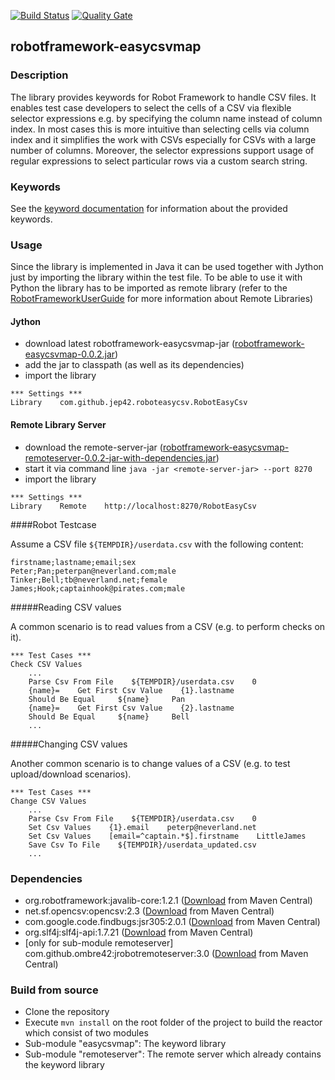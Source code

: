 [![Build Status](https://travis-ci.org/JeP42/robotframework-easycsvmap.svg?branch=master)](https://travis-ci.org/JeP42/robotframework-easycsvmap) [![Quality Gate](https://sonarqube.com/api/badges/gate?key=com.github.jep42:robotframework-easycsvmap-reactor)](https://sonarqube.com/dashboard/index/com.github.jep42:robotframework-easycsvmap-reactor)

## robotframework-easycsvmap

### Description
The library provides keywords for Robot Framework to handle CSV files. It enables test case developers to select the cells of a CSV via flexible selector expressions e.g. by specifying the column name instead of column index. In most cases this is more intuitive than selecting cells via column index and it simplifies the work with CSVs especially for CSVs with a large number of columns. Moreover, the selector expressions support usage of regular expressions to select particular rows via a custom search string.

### Keywords

See the [keyword documentation](https://jep42.github.io/robotframework-easycsvmap/RobotEasyCsv.html) for information about the provided keywords.

### Usage

Since the library is implemented in Java it can be used together with Jython just by importing the library within the test file. To be able to
use it with Python the library has to be imported as remote library (refer to the [RobotFrameworkUserGuide](http://robotframework.org/robotframework/latest/RobotFrameworkUserGuide.html#remote-library-interface) for more information about Remote Libraries)

#### Jython

- download latest robotframework-easycsvmap-jar ([robotframework-easycsvmap-0.0.2.jar](https://repo.maven.apache.org/maven2/com/github/jep42/robotframework-easycsvmap/0.0.2/robotframework-easycsvmap-0.0.2.jar))
- add the jar to classpath (as well as its dependencies)
- import the library

```
*** Settings ***
Library    com.github.jep42.roboteasycsv.RobotEasyCsv
```

#### Remote Library Server

- download the remote-server-jar ([robotframework-easycsvmap-remoteserver-0.0.2-jar-with-dependencies.jar](https://repo.maven.apache.org/maven2/com/github/jep42/robotframework-easycsvmap-remoteserver/0.0.2/robotframework-easycsvmap-remoteserver-0.0.2-jar-with-dependencies.jar))
- start it via command line ``java -jar <remote-server-jar> --port 8270``
- import the library

```
*** Settings ***
Library    Remote    http://localhost:8270/RobotEasyCsv
```


####Robot Testcase

Assume a CSV file ``${TEMPDIR}/userdata.csv`` with the following content:

```
firstname;lastname;email;sex
Peter;Pan;peterpan@neverland.com;male
Tinker;Bell;tb@neverland.net;female
James;Hook;captainhook@pirates.com;male
```

#####Reading CSV values

A common scenario is to read values from a CSV (e.g. to perform checks on it).


```
*** Test Cases ***
Check CSV Values
    ...
    Parse Csv From File    ${TEMPDIR}/userdata.csv    0
    {name}=    Get First Csv Value    {1}.lastname
    Should Be Equal 	${name} 	Pan
    {name}=    Get First Csv Value    {2}.lastname
    Should Be Equal 	${name} 	Bell
    ...
```

#####Changing CSV values

Another common scenario is to change values of a CSV (e.g. to test upload/download scenarios).

```
*** Test Cases ***
Change CSV Values
    ...
    Parse Csv From File    ${TEMPDIR}/userdata.csv    0
    Set Csv Values    {1}.email    peterp@neverland.net
    Set Csv Values    [email=^captain.*$].firstname    LittleJames
    Save Csv To File    ${TEMPDIR}/userdata_updated.csv
    ...
```


### Dependencies
- org.robotframework:javalib-core:1.2.1 ([Download](https://mvnrepository.com/artifact/org.robotframework/javalib-core/1.2.1) from Maven Central)
- net.sf.opencsv:opencsv:2.3 ([Download](https://mvnrepository.com/artifact/net.sf.opencsv/opencsv/2.3) from Maven Central)
- com.google.code.findbugs:jsr305:2.0.1 ([Download](https://mvnrepository.com/artifact/com.google.code.findbugs/jsr305/2.0.1) from Maven Central)
- org.slf4j:slf4j-api:1.7.21 ([Download](https://mvnrepository.com/artifact/org.slf4j/slf4j-api/1.7.21) from Maven Central)
- [only for sub-module remoteserver] com.github.ombre42:jrobotremoteserver:3.0 ([Download](https://mvnrepository.com/artifact/com.github.ombre42/jrobotremoteserver/3.0) from Maven Central)


### Build from source

- Clone the repository
- Execute ``mvn install`` on the root folder of the project to build the reactor which consist of two modules
- Sub-module "easycsvmap": The keyword library
- Sub-module "remoteserver": The remote server which already contains the keyword library




